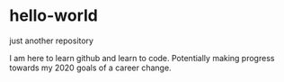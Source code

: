 # hello-world
just another repository

I am here to learn github and learn to code.
Potentially making progress towards my 2020 goals of a career change.
